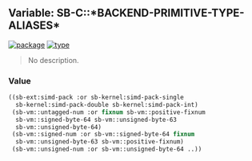 ## Variable: SB-C::\*BACKEND-PRIMITIVE-TYPE-ALIASES\*
[![package](https://img.shields.io/badge/Package-SB--C-5f9ea0.svg?style=social&colorA=999999)](../) [![type](https://img.shields.io/badge/Type-Variable-5f9ea0.svg?style=social&colorA=999999)](../#variable) 

> No description.

### Value
```cl
((sb-ext:simd-pack :or sb-kernel:simd-pack-single
  sb-kernel:simd-pack-double sb-kernel:simd-pack-int)
 (sb-vm::untagged-num :or fixnum sb-vm::positive-fixnum
  sb-vm::signed-byte-64 sb-vm::unsigned-byte-63
  sb-vm::unsigned-byte-64)
 (sb-vm::signed-num :or sb-vm::signed-byte-64 fixnum
  sb-vm::unsigned-byte-63 sb-vm::positive-fixnum)
 (sb-vm::unsigned-num :or sb-vm::unsigned-byte-64 ..))
```
